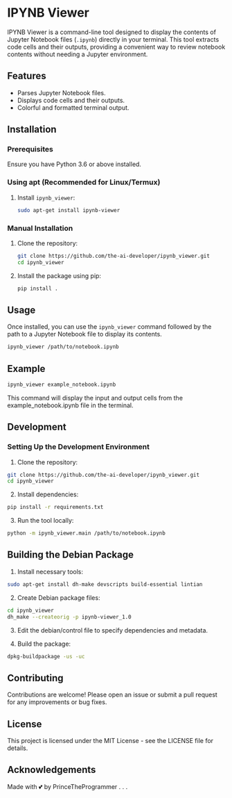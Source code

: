 # IPYNB Viewer

IPYNB Viewer is a command-line tool designed to display the contents of Jupyter Notebook files (`.ipynb`) directly in your terminal. This tool extracts code cells and their outputs, providing a convenient way to review notebook contents without needing a Jupyter environment.

## Features

- Parses Jupyter Notebook files.
- Displays code cells and their outputs.
- Colorful and formatted terminal output.

## Installation

### Prerequisites

Ensure you have Python 3.6 or above installed.

### Using apt (Recommended for Linux/Termux)

1. Install `ipynb_viewer`:
    ```sh
    sudo apt-get install ipynb-viewer
    ```

### Manual Installation

1. Clone the repository:
    ```sh
    git clone https://github.com/the-ai-developer/ipynb_viewer.git
    cd ipynb_viewer
    ```

2. Install the package using pip:
    ```sh
    pip install .
    ```

## Usage

Once installed, you can use the `ipynb_viewer` command followed by the path to a Jupyter Notebook file to display its contents.

```sh
ipynb_viewer /path/to/notebook.ipynb
```
## Example
```sh
ipynb_viewer example_notebook.ipynb
```
This command will display the input and output cells from the example_notebook.ipynb file in the terminal.

## Development
### Setting Up the Development Environment
1. Clone the repository:

```sh
git clone https://github.com/the-ai-developer/ipynb_viewer.git
cd ipynb_viewer
```
2. Install dependencies:

```sh
pip install -r requirements.txt
```

3. Run the tool locally:

```sh
python -m ipynb_viewer.main /path/to/notebook.ipynb
```

## Building the Debian Package
1. Install necessary tools:

```sh
sudo apt-get install dh-make devscripts build-essential lintian
```
2. Create Debian package files:

```sh
cd ipynb_viewer
dh_make --createorig -p ipynb-viewer_1.0
```
3. Edit the debian/control file to specify dependencies and metadata.

4. Build the package:

```sh
dpkg-buildpackage -us -uc
```
## Contributing
Contributions are welcome! Please open an issue or submit a pull request for any improvements or bug fixes.

## License
This project is licensed under the MIT License - see the LICENSE file for details.

## Acknowledgements
Made with 💕 by PrinceTheProgrammer . . .
